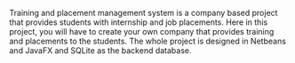 Training and placement management system is a company based project that provides students with internship and job placements. Here in this project, you will have to create your own company that provides training and placements to the students. The whole project is designed in Netbeans and JavaFX and SQLite as the backend database.
